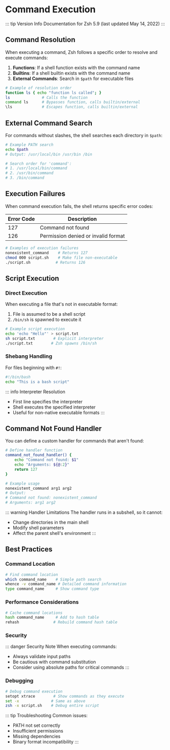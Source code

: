 # Command Execution

::: tip Version Info
Documentation for Zsh 5.9 (last updated May 14, 2022)
:::

## Command Resolution

When executing a command, Zsh follows a specific order to resolve and execute commands:

1. **Functions**: If a shell function exists with the command name
2. **Builtins**: If a shell builtin exists with the command name
3. **External Commands**: Search in `$path` for executable files

```bash
# Example of resolution order
function ls { echo "function ls called"; }
ls              # Calls the function
command ls      # Bypasses function, calls builtin/external
\ls             # Escapes function, calls builtin/external
```

## External Command Search

For commands without slashes, the shell searches each directory in `$path`:

```bash
# Example PATH search
echo $path
# Output: /usr/local/bin /usr/bin /bin

# Search order for 'command':
# 1. /usr/local/bin/command
# 2. /usr/bin/command
# 3. /bin/command
```

## Execution Failures

When command execution fails, the shell returns specific error codes:

| Error Code | Description |
|------------|-------------|
| 127 | Command not found |
| 126 | Permission denied or invalid format |

```bash
# Examples of execution failures
nonexistent_command    # Returns 127
chmod 000 script.sh    # Make file non-executable
./script.sh           # Returns 126
```

## Script Execution

### Direct Execution

When executing a file that's not in executable format:

1. File is assumed to be a shell script
2. `/bin/sh` is spawned to execute it

```bash
# Example script execution
echo 'echo "Hello"' > script.txt
sh script.txt        # Explicit interpreter
./script.txt        # Zsh spawns /bin/sh
```

### Shebang Handling

For files beginning with `#!`:

```bash
#!/bin/bash
echo "This is a bash script"
```

::: info Interpreter Resolution
- First line specifies the interpreter
- Shell executes the specified interpreter
- Useful for non-native executable formats
:::

## Command Not Found Handler

You can define a custom handler for commands that aren't found:

```bash
# Define handler function
command_not_found_handler() {
    echo "Command not found: $1"
    echo "Arguments: ${@:2}"
    return 127
}

# Example usage
nonexistent_command arg1 arg2
# Output:
# Command not found: nonexistent_command
# Arguments: arg1 arg2
```

::: warning Handler Limitations
The handler runs in a subshell, so it cannot:
- Change directories in the main shell
- Modify shell parameters
- Affect the parent shell's environment
:::

## Best Practices

### Command Location

```bash
# Find command location
which command_name    # Simple path search
whence -v command_name # Detailed command information
type command_name     # Show command type
```

### Performance Considerations

```bash
# Cache command locations
hash command_name     # Add to hash table
rehash               # Rebuild command hash table
```

### Security

::: danger Security Note
When executing commands:
- Always validate input paths
- Be cautious with command substitution
- Consider using absolute paths for critical commands
:::

### Debugging

```bash
# Debug command execution
setopt xtrace        # Show commands as they execute
set -x              # Same as above
zsh -x script.sh    # Debug entire script
```

::: tip Troubleshooting
Common issues:
- PATH not set correctly
- Insufficient permissions
- Missing dependencies
- Binary format incompatibility
:::